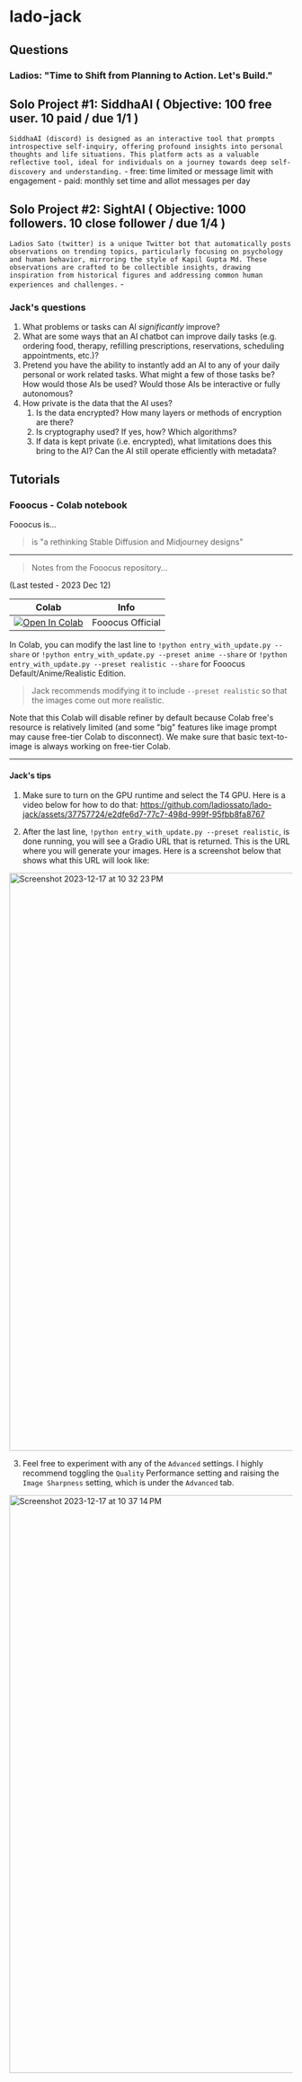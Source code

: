 ﻿# lado-jack

## Questions

### Ladios: "Time to Shift from Planning to Action. Let's Build."

## Solo Project #1: SiddhaAI ( Objective: 100 free user. 10 paid / due 1/1 )
  `SiddhaAI (discord) is designed as an interactive tool that prompts introspective self-inquiry, offering profound insights into personal thoughts and life situations. This platform acts as a valuable reflective tool, ideal for individuals on a journey towards deep self-discovery and understanding.`
      - free: time limited or message limit with engagement
      - paid: monthly set time and allot messages per day

## Solo Project #2: SightAI ( Objective: 1000 followers. 10 close follower / due 1/4 )
  `Ladios Sato (twitter) is a unique Twitter bot that automatically posts observations on trending topics, particularly focusing on psychology and human behavior, mirroring the style of Kapil Gupta Md. These observations are crafted to be collectible insights, drawing inspiration from historical figures and addressing common human experiences and challenges.`
      - 




### Jack's questions

1. What problems or tasks can AI _significantly_ improve?
2. What are some ways that an AI chatbot can improve daily tasks (e.g. ordering food, therapy, refilling prescriptions, reservations, scheduling appointments, etc.)?
3. Pretend you have the ability to instantly add an AI to any of your daily personal or work related tasks. What might a few of those tasks be? How would those AIs be used? Would those AIs be interactive or fully autonomous?
4. How private is the data that the AI uses?
    1. Is the data encrypted? How many layers or methods of encryption are there?
    2. Is cryptography used? If yes, how? Which algorithms?
    3. If data is kept private (i.e. encrypted), what limitations does this bring to the AI? Can the AI still operate efficiently with metadata?

## Tutorials

### Fooocus - Colab notebook

Fooocus is...
> is "a rethinking Stable Diffusion and Midjourney designs"

--------- 
> Notes from the Fooocus repository...

(Last tested - 2023 Dec 12)

| Colab | Info
| --- | --- |
[![Open In Colab](https://colab.research.google.com/assets/colab-badge.svg)](https://colab.research.google.com/github/lllyasviel/Fooocus/blob/main/fooocus_colab.ipynb) | Fooocus Official

In Colab, you can modify the last line to `!python entry_with_update.py --share` or `!python entry_with_update.py --preset anime --share` or `!python entry_with_update.py --preset realistic --share` for Fooocus Default/Anime/Realistic Edition.

> Jack recommends modifying it to include `--preset realistic` so that the images come out more realistic.  

Note that this Colab will disable refiner by default because Colab free's resource is relatively limited (and some "big" features like image prompt may cause free-tier Colab to disconnect). We make sure that basic text-to-image is always working on free-tier Colab.

---------
#### Jack's tips

1. Make sure to turn on the GPU runtime and select the T4 GPU. Here is a video below for how to do that:
https://github.com/ladiossato/lado-jack/assets/37757724/e2dfe6d7-77c7-498d-999f-95fbb8fa8767

2. After the last line, `!python entry_with_update.py --preset realistic`, is done running, you will see a Gradio URL that is returned. This is the URL where you will generate your images. Here is a screenshot below that shows what this URL will look like:
<img width="1029" alt="Screenshot 2023-12-17 at 10 32 23 PM" src="https://github.com/ladiossato/lado-jack/assets/37757724/a43c2965-8b75-4cef-953d-7091e2137b26">

3. Feel free to experiment with any of the `Advanced` settings. I highly recommend toggling the `Quality` Performance setting and raising the `Image Sharpness` setting, which is under the `Advanced` tab.
<img width="1029" alt="Screenshot 2023-12-17 at 10 37 14 PM" src="https://github.com/ladiossato/lado-jack/assets/37757724/51249735-0811-4b33-843e-659146cee494">
